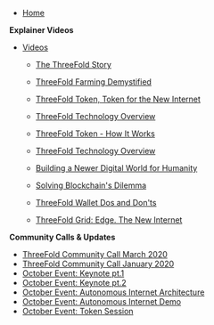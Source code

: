 * [Home](/)

 **Explainer Videos**
* [Videos](/foundation/videos/README.md)
    * [The ThreeFold Story](/foundation/videos/explaner_videos/tf_thestory.md)
    * [ThreeFold Farming Demystified](/foundation/videos/explaner_videos/farming.md)
    * [ThreeFold Token, Token for the New Internet](/foundation/videos/explaner_videos/tft_intro.md)
    * [ThreeFold Technology Overview](/foundation/videos/explaner_videos/tech.md)
    * [ThreeFold Token - How It Works](/foundation/videos/explaner_videos/tft_howitworks.md)
    * [ThreeFold Technology Overview](/foundation/videos/explaner_videos/tf_tech.md)
    * [Building a Newer Digital World for Humanity](/foundation/videos/explaner_videos/humanity.md)
    * [Solving Blockchain's Dilemma](/foundation/videos/explaner_videos/dilemma.md)
    * [ThreeFold Wallet Dos and Don'ts](/foundation/videos/explaner_videos/wallet.md)
    
    * [ThreeFold Grid: Edge. The New Internet](/foundation/videos/explaner_videos/edge.md)    

 **Community Calls & Updates**


* [ThreeFold Community Call March 2020](/foundation/videos/explaner_videos/community_calls/march_2020.md)
* [ThreeFold Community Call January 2020](/foundation/videos/explaner_videos/community_calls/jan_2020.md)
* [October Event: Keynote pt.1](/foundation/videos/explaner_videos/community_calls/keynote_oct2019_1.md)
* [October Event: Keynote pt.2](/foundation/videos/explaner_videos/community_calls/keynote_oct_2.md)
* [October Event: Autonomous Internet Architecture](/foundation/videos/explaner_videos/community_calls/autonomousarchitecture_oct2019.md)
* [October Event: Autonomous Internet Demo](/foundation/videos/explaner_videos/community_calls/autonomousdemo_oct2019.md)
* [October Event: Token Session](/foundation/videos/explaner_videos/community_calls/tokensession_oct2019.md)